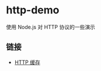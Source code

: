 # http-demo

使用 Node.js 对 HTTP 协议的一些演示

## 链接

- [HTTP 缓存](https://github.com/CokeBeliever/http-demo/tree/http-cache)
